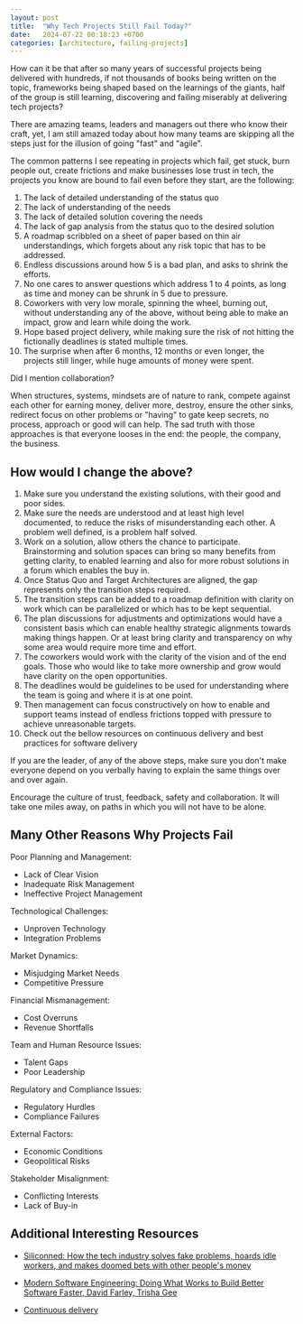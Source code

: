 ```yaml
---
layout: post
title:  "Why Tech Projects Still Fail Today?"
date:   2024-07-22 00:18:23 +0700
categories: [architecture, failing-projects]
---
```



How can it be that after so many years of successful projects being delivered with hundreds, if not thousands of books being written on the topic, frameworks being shaped based on the learnings of the giants, half of the group is still learning, discovering and failing miserably at delivering tech projects?

There are amazing teams, leaders and managers out there who know their craft, yet, I am still amazed today about how many teams are skipping all the steps just for the illusion of going "fast" and "agile".  

The common patterns I see repeating in projects which fail, get stuck, burn people out, create frictions and make businesses lose trust in tech, the projects you know are bound to fail even before they start, are the following:

1. The lack of detailed understanding of the status quo
2. The lack of understanding of the needs
3. The lack of detailed solution covering the needs
4. The lack of gap analysis from the status quo to the desired solution
5. A roadmap scribbled on a sheet of paper based on thin air understandings, which forgets about any risk topic that has to be addressed.
6. Endless discussions around how 5 is a bad plan, and asks to shrink the efforts.
7. No one cares to answer questions which address 1 to 4 points, as long as time and money can be shrunk in 5 due to pressure.
8. Coworkers with very low morale, spinning the wheel, burning out, without understanding any of the above, without being able to make an impact, grow and learn while doing the work.
9. Hope based project delivery, while making sure the risk of not hitting the fictionally deadlines is stated multiple times.
10. The surprise when after 6 months, 12 months or even longer, the projects still linger, while huge amounts of money were spent.

Did I mention collaboration? 

When structures, systems, mindsets are of nature to rank, compete against each other for earning money, deliver more, destroy, ensure the other sinks, redirect focus on other problems or "having" to gate keep secrets, no process, approach or good will can help. 
The sad truth with those approaches is that everyone looses in the end: the people, the company, the business.

## How would I change the above?

1. Make sure you understand the existing solutions, with their good and poor sides.
2. Make sure the needs are understood and at least high level documented, to reduce the risks of misunderstanding each other. A problem well defined, is a problem half solved.
3. Work on a solution, allow others the chance to participate. Brainstorming and solution spaces can bring so many benefits from getting clarity, to enabled learning and also for more robust solutions in a forum which enables the buy in.
4. Once Status Quo and Target Architectures are aligned, the gap represents only the transition steps required.
5. The transition steps can be added to a roadmap definition with clarity on work which can be parallelized or which has to be kept sequential.
6. The plan discussions for adjustments and optimizations would have a consistent basis which can enable healthy strategic alignments towards making things happen. Or at least bring clarity and transparency on why some area would require more time and effort.
7. The coworkers would work with the clarity of the vision and of the end goals. Those who would like to take more ownership and grow would have clarity on the open opportunities.
8. The deadlines would be guidelines to be used for understanding where the team is going and where it is at one point.
9. Then management can focus constructively on how to enable and support teams instead of endless frictions topped with pressure to achieve unreasonable targets.
10. Check out the bellow resources on continuous delivery and best practices for software delivery

If you are the leader, of any of the above steps, make sure you don't make everyone depend on you verbally having to explain the same things over and over again. 

Encourage the culture of trust, feedback, safety and collaboration. It will take one miles away, on paths in which you will not have to be alone.

## Many Other Reasons Why Projects Fail

Poor Planning and Management:

- Lack of Clear Vision 
- Inadequate Risk Management 
- Ineffective Project Management 

Technological Challenges:

- Unproven Technology
- Integration Problems 

Market Dynamics:

- Misjudging Market Needs 
- Competitive Pressure 

Financial Mismanagement:

- Cost Overruns 
- Revenue Shortfalls 

Team and Human Resource Issues:

- Talent Gaps 
- Poor Leadership 

Regulatory and Compliance Issues:

- Regulatory Hurdles 
- Compliance Failures 

External Factors:

- Economic Conditions 
- Geopolitical Risks 

Stakeholder Misalignment:

- Conflicting Interests 
- Lack of Buy-in 

## Additional Interesting Resources

- [Siliconned: How the tech industry solves fake problems, hoards idle workers, and makes doomed bets with other people's money](https://www.goodreads.com/book/show/215041537-siliconned?ac=1&from_search=true&qid=K6mEK9RW3J&rank=1)

- [Modern Software Engineering: Doing What Works to Build Better Software Faster, David Farley, Trisha Gee](https://www.goodreads.com/book/show/57345270-modern-software-engineering)

- [Continuous delivery](https://www.goodreads.com/book/show/8686650-continuous-delivery)



